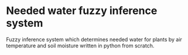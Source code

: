 # Needed water fuzzy inference system
Fuzzy inference system which determines needed water for plants by air temperature and soil moisture written in python from scratch.
